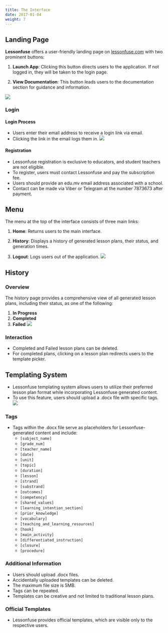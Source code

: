 ```yaml
---
title: The Interface
date: 2017-01-04
weight: 7
---
```


## Landing Page

**Lessonfuse** offers a user-friendly landing page on [lessonfuse.com](https://lessonfuse.com) with two prominent buttons:

1. **Launch App**: Clicking this button directs users to the application. If not logged in, they will be taken to the login page.

2. **View Documentation**: This button leads users to the documentation section for guidance and information.

![](images/landing.png)

### Login

#### Login Process

- Users enter their email address to receive a login link via email.
- Clicking the link in the email logs them in.
  ![](images/login.png)

#### Registration

- Lessonfuse registration is exclusive to educators, and student teachers are not eligible.
- To register, users must contact Lessonfuse and pay the subscription fee.
- Users should provide an edu.mv email address associated with a school.
- Contact can be made via Viber or Telegram at the number 7873673 after payment.

## Menu

The menu at the top of the interface consists of three main links:

1. **Home**: Returns users to the main interface.

2. **History**: Displays a history of generated lesson plans, their status, and generation times.

3. **Logout**: Logs users out of the application.
   ![](images/menu.png)

## History

### Overview

The history page provides a comprehensive view of all generated lesson plans, including their status, as one of the following:

1. **In Progress**
2. **Completed**
3. **Failed**
   ![](images/history.png)

### Interaction

- Completed and Failed lesson plans can be deleted.
- For completed plans, clicking on a lesson plan redirects users to the template picker.

## Templating System

- Lessonfuse templating system allows users to utilize their preferred lesson plan format while incorporating Lessonfuse generated content.
- To use this feature, users should upload a .docx file with specific tags.
  ![](images/template.png)

### Tags

- Tags within the .docx file serve as placeholders for Lessonfuse-generated content and include:
  - `[subject_name]`
  - `[grade_num]`
  - `[teacher_name]`
  - `[date]`
  - `[unit]`
  - `[topic]`
  - `[duration]`
  - `[lesson]`
  - `[strand]`
  - `[substrand]`
  - `[outcomes]`
  - `[competency]`
  - `[shared_values]`
  - `[learning_intention_section]`
  - `[prior_knowledge]`
  - `[vocabulary]`
  - `[teaching_and_learning_resources]`
  - `[hook]`
  - `[main_activity]`
  - `[differentiated_instruction]`
  - `[closure]`
  - `[procedure]`

### Additional Information

- Users should upload .docx files.
- Accidentally uploaded templates can be deleted.
- The maximum file size is 5MB.
- Tags can be repeated.
- Templates can be creative and not limited to traditional lesson plans.

### Official Templates

- Lessonfuse provides official templates, which are visible only to the respective users.
